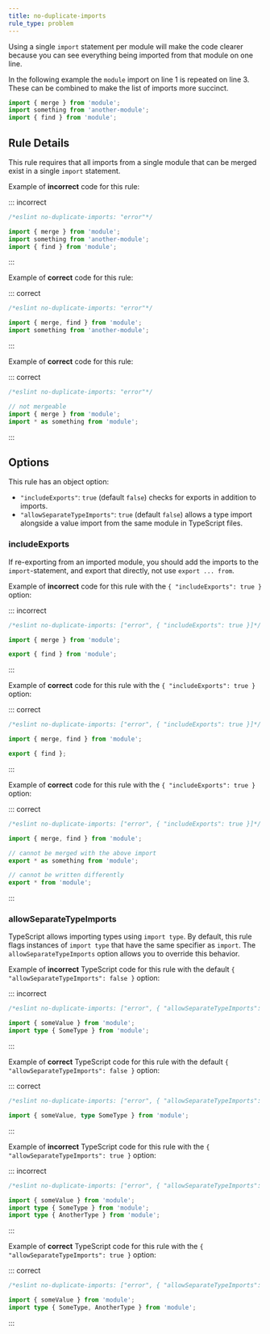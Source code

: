 ```yaml
---
title: no-duplicate-imports
rule_type: problem
---
```



Using a single `import` statement per module will make the code clearer because you can see everything being imported from that module on one line.

In the following example the `module` import on line 1 is repeated on line 3. These can be combined to make the list of imports more succinct.

```js
import { merge } from 'module';
import something from 'another-module';
import { find } from 'module';
```

## Rule Details

This rule requires that all imports from a single module that can be merged exist in a single `import` statement.

Example of **incorrect** code for this rule:

::: incorrect

```js
/*eslint no-duplicate-imports: "error"*/

import { merge } from 'module';
import something from 'another-module';
import { find } from 'module';
```

:::

Example of **correct** code for this rule:

::: correct

```js
/*eslint no-duplicate-imports: "error"*/

import { merge, find } from 'module';
import something from 'another-module';
```

:::

Example of **correct** code for this rule:

::: correct

```js
/*eslint no-duplicate-imports: "error"*/

// not mergeable
import { merge } from 'module';
import * as something from 'module';
```

:::

## Options

This rule has an object option:

* `"includeExports"`: `true` (default `false`) checks for exports in addition to imports.
* `"allowSeparateTypeImports"`: `true` (default `false`) allows a type import alongside a value import from the same module in TypeScript files.

### includeExports

If re-exporting from an imported module, you should add the imports to the `import`-statement, and export that directly, not use `export ... from`.

Example of **incorrect** code for this rule with the `{ "includeExports": true }` option:

::: incorrect

```js
/*eslint no-duplicate-imports: ["error", { "includeExports": true }]*/

import { merge } from 'module';

export { find } from 'module';
```

:::

Example of **correct** code for this rule with the `{ "includeExports": true }` option:

::: correct

```js
/*eslint no-duplicate-imports: ["error", { "includeExports": true }]*/

import { merge, find } from 'module';

export { find };
```

:::

Example of **correct** code for this rule with the `{ "includeExports": true }` option:

::: correct

```js
/*eslint no-duplicate-imports: ["error", { "includeExports": true }]*/

import { merge, find } from 'module';

// cannot be merged with the above import
export * as something from 'module';

// cannot be written differently
export * from 'module';
```

:::

### allowSeparateTypeImports

TypeScript allows importing types using `import type`. By default, this rule flags instances of `import type` that have the same specifier as `import`. The `allowSeparateTypeImports` option allows you to override this behavior.

Example of **incorrect** TypeScript code for this rule with the default `{ "allowSeparateTypeImports": false }` option:

::: incorrect

```ts
/*eslint no-duplicate-imports: ["error", { "allowSeparateTypeImports": false }]*/

import { someValue } from 'module';
import type { SomeType } from 'module';
```

:::

Example of **correct** TypeScript code for this rule with the default `{ "allowSeparateTypeImports": false }` option:

::: correct

```ts
/*eslint no-duplicate-imports: ["error", { "allowSeparateTypeImports": false }]*/

import { someValue, type SomeType } from 'module';
```

:::

Example of **incorrect** TypeScript code for this rule with the `{ "allowSeparateTypeImports": true }` option:

::: incorrect

```ts
/*eslint no-duplicate-imports: ["error", { "allowSeparateTypeImports": true }]*/

import { someValue } from 'module';
import type { SomeType } from 'module';
import type { AnotherType } from 'module';
```

:::

Example of **correct** TypeScript code for this rule with the `{ "allowSeparateTypeImports": true }` option:

::: correct

```ts
/*eslint no-duplicate-imports: ["error", { "allowSeparateTypeImports": true }]*/

import { someValue } from 'module';
import type { SomeType, AnotherType } from 'module';
```

:::
